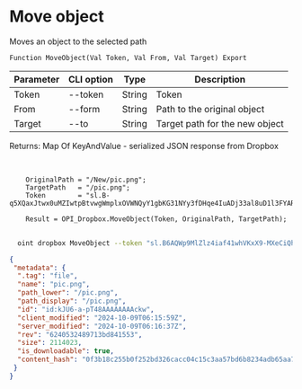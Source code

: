﻿---
sidebar_position: 9
---

# Move object
 Moves an object to the selected path



`Function MoveObject(Val Token, Val From, Val Target) Export`

  | Parameter | CLI option | Type | Description |
  |-|-|-|-|
  | Token | --token | String | Token |
  | From | --form | String | Path to the original object |
  | Target | --to | String | Target path for the new object |

  
  Returns:  Map Of KeyAndValue - serialized JSON response from Dropbox

<br/>




```bsl title="Code example"
    OriginalPath = "/New/pic.png";
    TargetPath   = "/pic.png";
    Token        = "sl.B-q5XQaxJtwx0uMZIwtpBtvwgWmplxOVWNQyY1gbKG31NYy3fDHqe4IuADj33al8uD1l3FYARn...";

    Result = OPI_Dropbox.MoveObject(Token, OriginalPath, TargetPath);
```



```sh title="CLI command example"
    
  oint dropbox MoveObject --token "sl.B6AQWp9MlZlz4iaf41whVKxX9-MXeCiQhPRe4YIRxFmZ3zHsdjmOAatzgaWVhqmlIOvDD6WIUQ..." --form %form% --to %to%

```

```json title="Result"
{
 "metadata": {
  ".tag": "file",
  "name": "pic.png",
  "path_lower": "/pic.png",
  "path_display": "/pic.png",
  "id": "id:kJU6-a-pT48AAAAAAAAckw",
  "client_modified": "2024-10-09T06:15:59Z",
  "server_modified": "2024-10-09T06:16:37Z",
  "rev": "6240532489713bd841553",
  "size": 2114023,
  "is_downloadable": true,
  "content_hash": "0f3b18c255b0f252bd326cacc04c15c3aa57bd6b8234adb65aa7bb2987a65492"
 }
}
```
